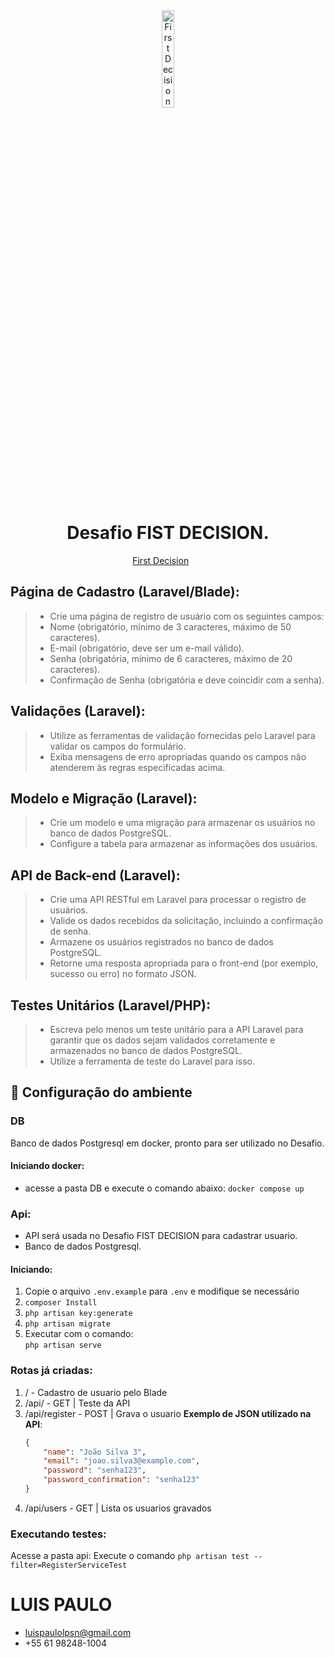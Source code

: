 <div align="center">
  <img alt="First Decision" title="First Decision" src="https://static.wixstatic.com/media/54d165_d986d9ffd9c240d48be86b3c6143604b~mv2_d_5468_1474_s_2.png/v1/fill/w_296,h_80,al_c,q_95,enc_avif,quality_auto/Logo_Horizontal_Colorida.png" width="20%" />
</div>
<h1 align="center">
    Desafio FIST DECISION.
</h1>

<p align="center">
  <a href="https://www.firstdecision.com.br/">First Decision</a>&nbsp;&nbsp;&nbsp;&nbsp;&nbsp;&nbsp;
</p>


## Página de Cadastro (Laravel/Blade):

> - Crie uma página de registro de usuário com os seguintes campos:
> - Nome (obrigatório, mínimo de 3 caracteres, máximo de 50 caracteres).
> - E-mail (obrigatório, deve ser um e-mail válido).
> - Senha (obrigatória, mínimo de 6 caracteres, máximo de 20 caracteres).
> - Confirmação de Senha (obrigatória e deve coincidir com a senha).

## Validações (Laravel):
> - Utilize as ferramentas de validação fornecidas pelo Laravel para validar os
campos do formulário.
> - Exiba mensagens de erro apropriadas quando os campos não atenderem às
regras especificadas acima.

## Modelo e Migração (Laravel):
> - Crie um modelo e uma migração para armazenar os usuários no banco de dados
PostgreSQL.
> - Configure a tabela para armazenar as informações dos usuários.

## API de Back-end (Laravel):
> - Crie uma API RESTful em Laravel para processar o registro de usuários.
> - Valide os dados recebidos da solicitação, incluindo a confirmação de senha.
> - Armazene os usuários registrados no banco de dados PostgreSQL.
> - Retorne uma resposta apropriada para o front-end (por exemplo, sucesso ou
erro) no formato JSON.

## Testes Unitários (Laravel/PHP):
> - Escreva pelo menos um teste unitário para a API Laravel para garantir que os
dados sejam validados corretamente e armazenados no banco de dados
PostgreSQL.
> - Utilize a ferramenta de teste do Laravel para isso.

## 🔧 Configuração do ambiente

### DB
Banco de dados Postgresql em docker, pronto para ser utilizado no Desafio.

#### Iniciando docker:
- acesse a pasta DB e execute o comando abaixo:
`docker compose up`

### Api:

- API será usada no Desafio FIST DECISION para cadastrar usuario.
- Banco de dados Postgresql.

#### Iniciando:

1. Copie o arquivo `.env.example` para `.env` e modifique se necessário
2. `composer Install`
3. `php artisan key:generate`
4. `php artisan migrate`
5. Executar com o comando: <br/>`php artisan serve`

### Rotas já criadas:

1. / -   Cadastro de usuario pelo Blade
2. /api/ -  GET | Teste da API
3. /api/register -  POST | Grava o usuario
   **Exemplo de JSON utilizado na API**:  
   ```json
   {
       "name": "João Silva 3",
       "email": "joao.silva3@example.com",
       "password": "senha123",
       "password_confirmation": "senha123"
   }
4. /api/users -  GET | Lista os usuarios gravados


### Executando testes:

Acesse a pasta api:
Execute o comando 
`php artisan test --filter=RegisterServiceTest`


# LUIS PAULO 
- luispaulolpsn@gmail.com
- +55 61 98248-1004
